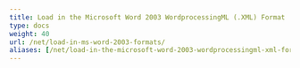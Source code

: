 ```yaml
---
title: Load in the Microsoft Word 2003 WordprocessingML (.XML) Format
type: docs
weight: 40
url: /net/load-in-ms-word-2003-formats/
aliases: [/net/load-in-the-microsoft-word-2003-wordprocessingml-xml-format/]
---
```



